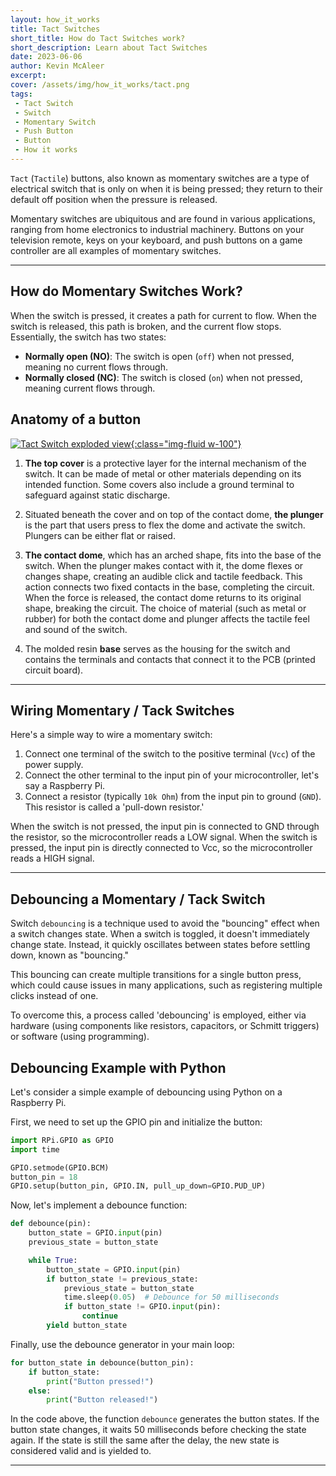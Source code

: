 ```yaml
---
layout: how_it_works
title: Tact Switches
short_title: How do Tact Switches work?
short_description: Learn about Tact Switches
date: 2023-06-06
author: Kevin McAleer
excerpt:
cover: /assets/img/how_it_works/tact.png
tags:
 - Tact Switch
 - Switch
 - Momentary Switch
 - Push Button
 - Button
 - How it works
---
```


`Tact` (`Tactile`) buttons, also known as momentary switches are a type of electrical switch that is only on when it is being pressed; they return to their default off position when the pressure is released.

Momentary switches are ubiquitous and are found in various applications, ranging from home electronics to industrial machinery. Buttons on your television remote, keys on your keyboard, and push buttons on a game controller are all examples of momentary switches.

---

## How do Momentary Switches Work?

When the switch is pressed, it creates a path for current to flow. When the switch is released, this path is broken, and the current flow stops. Essentially, the switch has two states:

- **Normally open (NO)**: The switch is open (`off`) when not pressed, meaning no current flows through.
- **Normally closed (NC)**: The switch is closed (`on`) when not pressed, meaning current flows through.

## Anatomy of a button

[![Tact Switch exploded view](/assets/img/how_it_works/tact04.jpg){:class="img-fluid w-100"}](/assets/img/how_it_works/tact04.jpg)

1. **The top cover** is a protective layer for the internal mechanism of the switch. It can be made of metal or other materials depending on its intended function. Some covers also include a ground terminal to safeguard against static discharge.

1. Situated beneath the cover and on top of the contact dome, **the plunger** is the part that users press to flex the dome and activate the switch. Plungers can be either flat or raised.

1. **The contact dome**, which has an arched shape, fits into the base of the switch. When the plunger makes contact with it, the dome flexes or changes shape, creating an audible click and tactile feedback. This action connects two fixed contacts in the base, completing the circuit. When the force is released, the contact dome returns to its original shape, breaking the circuit. The choice of material (such as metal or rubber) for both the contact dome and plunger affects the tactile feel and sound of the switch.

1. The molded resin **base** serves as the housing for the switch and contains the terminals and contacts that connect it to the PCB (printed circuit board).

---

## Wiring Momentary / Tack Switches

Here's a simple way to wire a momentary switch:

1. Connect one terminal of the switch to the positive terminal (`Vcc`) of the power supply.
2. Connect the other terminal to the input pin of your microcontroller, let's say a Raspberry Pi.
3. Connect a resistor (typically `10k Ohm`) from the input pin to ground (`GND`). This resistor is called a 'pull-down resistor.'

When the switch is not pressed, the input pin is connected to GND through the resistor, so the microcontroller reads a LOW signal. When the switch is pressed, the input pin is directly connected to Vcc, so the microcontroller reads a HIGH signal.

---

## Debouncing a Momentary / Tack Switch

Switch `debouncing` is a technique used to avoid the "bouncing" effect when a switch changes state. When a switch is toggled, it doesn't immediately change state. Instead, it quickly oscillates between states before settling down, known as "bouncing."

This bouncing can create multiple transitions for a single button press, which could cause issues in many applications, such as registering multiple clicks instead of one.

To overcome this, a process called 'debouncing' is employed, either via hardware (using components like resistors, capacitors, or Schmitt triggers) or software (using programming).

## Debouncing Example with Python

Let's consider a simple example of debouncing using Python on a Raspberry Pi.

First, we need to set up the GPIO pin and initialize the button:

```python
import RPi.GPIO as GPIO
import time

GPIO.setmode(GPIO.BCM)
button_pin = 18
GPIO.setup(button_pin, GPIO.IN, pull_up_down=GPIO.PUD_UP)
```

Now, let's implement a debounce function:

```python
def debounce(pin):
    button_state = GPIO.input(pin)
    previous_state = button_state

    while True:
        button_state = GPIO.input(pin)
        if button_state != previous_state:
            previous_state = button_state
            time.sleep(0.05)  # Debounce for 50 milliseconds
            if button_state != GPIO.input(pin):
                continue
        yield button_state
```

Finally, use the debounce generator in your main loop:

```python
for button_state in debounce(button_pin):
    if button_state:
        print("Button pressed!")
    else:
        print("Button released!")
```

In the code above, the function `debounce` generates the button states. If the button state changes, it waits 50 milliseconds before checking the state again. If the state is still the same after the delay, the new state is considered valid and is yielded to.

---
